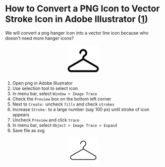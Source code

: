 # How to Convert a PNG Icon to Vector Stroke Icon in Adobe Illustrator ([1])

We will convert a png hanger icon into a vector line icon because who doesn't need more hanger icons?

<img src="images/hanger-icon.png" alt="hanger icon" width="100" style="display: block; margin: auto"/>

1. Open png in Adobe Illustrator
2. Use selection tool to select icon
3. In menu bar, select `Window > Image Trace`
4. Check the `Preview` box on the bottom left corner
5. Next to `Create:` uncheck `fills` and check `strokes`
6. Increase `Stroke:` to a large number (say 100 px) until stroke of icon appears
7. Uncheck `Preview` and click `trace`
8. In menu bar, select `Object > Image Trace > Expand`
9. Save file as svg

<img src="images/hanger-icon.svg" alt="hanger icon" width="100" style="display: block; margin: auto"/>

[1]: https://community.glowforge.com/t/how-to-get-a-centerline-trace-in-illustrator/21392
